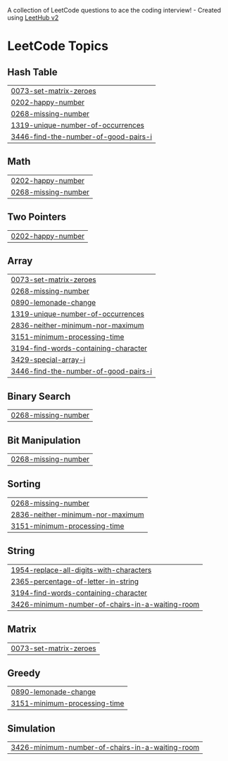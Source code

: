 A collection of LeetCode questions to ace the coding interview! - Created using [LeetHub v2](https://github.com/arunbhardwaj/LeetHub-2.0)
<!---LeetCode Topics Start-->
# LeetCode Topics
## Hash Table
|  |
| ------- |
| [0073-set-matrix-zeroes](https://github.com/Alagukoushik/LeetCode/tree/master/0073-set-matrix-zeroes) |
| [0202-happy-number](https://github.com/Alagukoushik/LeetCode/tree/master/0202-happy-number) |
| [0268-missing-number](https://github.com/Alagukoushik/LeetCode/tree/master/0268-missing-number) |
| [1319-unique-number-of-occurrences](https://github.com/Alagukoushik/LeetCode/tree/master/1319-unique-number-of-occurrences) |
| [3446-find-the-number-of-good-pairs-i](https://github.com/Alagukoushik/LeetCode/tree/master/3446-find-the-number-of-good-pairs-i) |
## Math
|  |
| ------- |
| [0202-happy-number](https://github.com/Alagukoushik/LeetCode/tree/master/0202-happy-number) |
| [0268-missing-number](https://github.com/Alagukoushik/LeetCode/tree/master/0268-missing-number) |
## Two Pointers
|  |
| ------- |
| [0202-happy-number](https://github.com/Alagukoushik/LeetCode/tree/master/0202-happy-number) |
## Array
|  |
| ------- |
| [0073-set-matrix-zeroes](https://github.com/Alagukoushik/LeetCode/tree/master/0073-set-matrix-zeroes) |
| [0268-missing-number](https://github.com/Alagukoushik/LeetCode/tree/master/0268-missing-number) |
| [0890-lemonade-change](https://github.com/Alagukoushik/LeetCode/tree/master/0890-lemonade-change) |
| [1319-unique-number-of-occurrences](https://github.com/Alagukoushik/LeetCode/tree/master/1319-unique-number-of-occurrences) |
| [2836-neither-minimum-nor-maximum](https://github.com/Alagukoushik/LeetCode/tree/master/2836-neither-minimum-nor-maximum) |
| [3151-minimum-processing-time](https://github.com/Alagukoushik/LeetCode/tree/master/3151-minimum-processing-time) |
| [3194-find-words-containing-character](https://github.com/Alagukoushik/LeetCode/tree/master/3194-find-words-containing-character) |
| [3429-special-array-i](https://github.com/Alagukoushik/LeetCode/tree/master/3429-special-array-i) |
| [3446-find-the-number-of-good-pairs-i](https://github.com/Alagukoushik/LeetCode/tree/master/3446-find-the-number-of-good-pairs-i) |
## Binary Search
|  |
| ------- |
| [0268-missing-number](https://github.com/Alagukoushik/LeetCode/tree/master/0268-missing-number) |
## Bit Manipulation
|  |
| ------- |
| [0268-missing-number](https://github.com/Alagukoushik/LeetCode/tree/master/0268-missing-number) |
## Sorting
|  |
| ------- |
| [0268-missing-number](https://github.com/Alagukoushik/LeetCode/tree/master/0268-missing-number) |
| [2836-neither-minimum-nor-maximum](https://github.com/Alagukoushik/LeetCode/tree/master/2836-neither-minimum-nor-maximum) |
| [3151-minimum-processing-time](https://github.com/Alagukoushik/LeetCode/tree/master/3151-minimum-processing-time) |
## String
|  |
| ------- |
| [1954-replace-all-digits-with-characters](https://github.com/Alagukoushik/LeetCode/tree/master/1954-replace-all-digits-with-characters) |
| [2365-percentage-of-letter-in-string](https://github.com/Alagukoushik/LeetCode/tree/master/2365-percentage-of-letter-in-string) |
| [3194-find-words-containing-character](https://github.com/Alagukoushik/LeetCode/tree/master/3194-find-words-containing-character) |
| [3426-minimum-number-of-chairs-in-a-waiting-room](https://github.com/Alagukoushik/LeetCode/tree/master/3426-minimum-number-of-chairs-in-a-waiting-room) |
## Matrix
|  |
| ------- |
| [0073-set-matrix-zeroes](https://github.com/Alagukoushik/LeetCode/tree/master/0073-set-matrix-zeroes) |
## Greedy
|  |
| ------- |
| [0890-lemonade-change](https://github.com/Alagukoushik/LeetCode/tree/master/0890-lemonade-change) |
| [3151-minimum-processing-time](https://github.com/Alagukoushik/LeetCode/tree/master/3151-minimum-processing-time) |
## Simulation
|  |
| ------- |
| [3426-minimum-number-of-chairs-in-a-waiting-room](https://github.com/Alagukoushik/LeetCode/tree/master/3426-minimum-number-of-chairs-in-a-waiting-room) |
<!---LeetCode Topics End-->